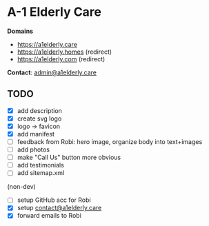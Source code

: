# A-1 Elderly Care

**Domains**
- https://a1elderly.care
- https://a1elderly.homes (redirect)
- https://a1elderly.com (redirect)

**Contact**: admin@a1elderly.care

## TODO
- [x] add description
- [x] create svg logo
- [x] logo -> favicon
- [x] add manifest
- [ ] feedback from Robi: hero image, organize body into text+images
- [ ] add photos
- [ ] make "Call Us" button more obvious
- [ ] add testimonials
- [ ] add sitemap.xml

(non-dev)
- [ ] setup GitHub acc for Robi
- [x] setup contact@a1elderly.care
- [x] forward emails to Robi
